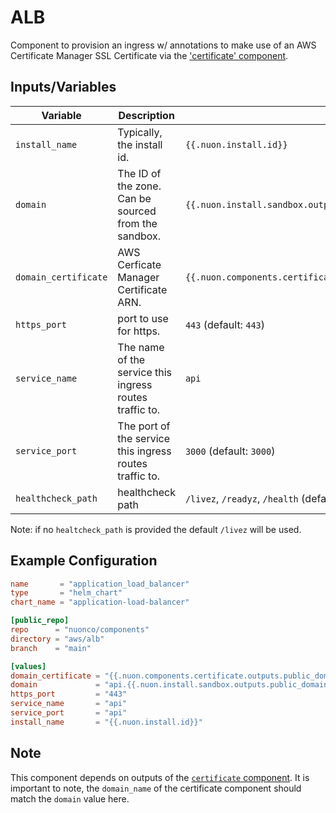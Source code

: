 # ALB

Component to provision an ingress w/ annotations to make use of an AWS
Certificate Manager SSL Certificate via the
['certificate' component](../certificate).

## Inputs/Variables

| Variable             | Description                                             | Example                                                                  |
| -------------------- | ------------------------------------------------------- | ------------------------------------------------------------------------ |
| `install_name`       | Typically, the install id.                              | `{{.nuon.install.id}}`                                                   |
| `domain`             | The ID of the zone. Can be sourced from the sandbox.    | `{{.nuon.install.sandbox.outputs.public_domain.name}}`                   |
| `domain_certificate` | AWS Cerficate Manager Certificate ARN.                  | `{{.nuon.components.certificate.outputs.public_domain_certificate_arn}}` |
| `https_port`         | port to use for https.                                  | `443` (default: `443`)                                                   |
| `service_name`       | The name of the service this ingress routes traffic to. | `api`                                                                    |
| `service_port`       | The port of the service this ingress routes traffic to. | `3000` (default: `3000`)                                                 |
| `healthcheck_path`   | healthcheck path                                        | `/livez`, `/readyz`, `/health` (default: `/livez`)                       |

Note: if no `healtcheck_path` is provided the default `/livez` will be used.

## Example Configuration

```toml
name       = "application_load_balancer"
type       = "helm_chart"
chart_name = "application-load-balancer"

[public_repo]
repo      = "nuonco/components"
directory = "aws/alb"
branch    = "main"

[values]
domain_certificate = "{{.nuon.components.certificate.outputs.public_domain_certificate_arn}}"
domain             = "api.{{.nuon.install.sandbox.outputs.public_domain.name}}"
https_port         = "443"
service_name       = "api"
service_port       = "api"
install_name       = "{{.nuon.install.id}}"
```

## Note

This component depends on outputs of the
[`certificate` component](../certificate). It is important to note, the
`domain_name` of the certificate component should match the `domain` value here.
